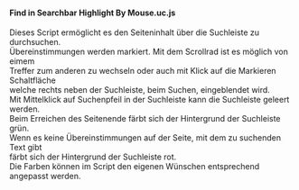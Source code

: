 #### Find in Searchbar Highlight By Mouse.uc.js
Dieses Script ermöglicht es den Seiteninhalt über die Suchleiste zu durchsuchen.    
Übereinstimmungen werden markiert. Mit dem Scrollrad ist es möglich von eimem    
Treffer zum anderen zu wechseln oder auch mit Klick auf die Markieren Schaltfläche    
welche rechts neben der Suchleiste, beim Suchen, eingeblendet wird.    
Mit Mittelklick auf Suchenpfeil in der Suchleiste kann die Suchleiste geleert werden.    
Beim Erreichen des Seitenende färbt sich der Hintergrund der Suchleiste grün.    
Wenn es keine Übereinstimmungen auf der Seite, mit dem zu suchenden Text gibt       
färbt sich der Hintergrund der Suchleiste rot.    
Die Farben können im Script den eigenen Wünschen entsprechend angepasst werden.    
